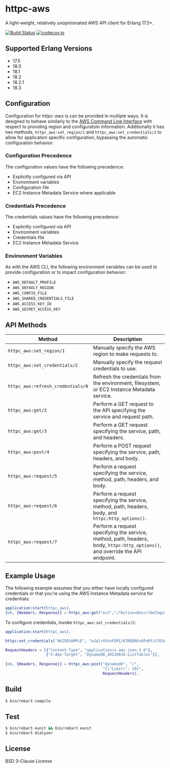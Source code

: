 # httpc-aws

A light-weight, relatively unopinionated AWS API client for Erlang 17.5+.

[![Build Status](https://travis-ci.org/gmr/httpc-aws.svg?branch=master)](https://travis-ci.org/gmr/httpc-aws)
[![codecov.io](https://codecov.io/github/gmr/httpc-aws/coverage.svg?branch=master)](https://codecov.io/github/gmr/httpc-aws?branch=master)

## Supported Erlang Versions

 - 17.5
 - 18.0
 - 18.1
 - 18.2
 - 18.2.1
 - 18.3
 
## Configuration

Configuration for *httpc-aws* is can be provided in multiple ways. It is designed
to behave similarly to the [AWS Command Line Interface](http://docs.aws.amazon.com/cli/latest/userguide/cli-chap-getting-started.html)
with respect to providing region and configuratoin information. Additionally it
has two methods, ``httpc_aws:set_region/1`` and ``httpc_aws:set_credentials/2``
to allow for application specific configuration, bypassing the automatic configuration
behavior.

### Configuration Precedence

The configuration values have the following precedence:

 - Explicitly configured via API
 - Environment variables
 - Configuration file
 - EC2 Instance Metadata Service where applicable

### Credentials Precedence

The credentials values have the following precedence:

 - Explicitly configured via API
 - Environment variables
 - Credentials file
 - EC2 Instance Metadata Service
 
### Environment Variables

As with the AWS CLI, the following environment variables can be used to provide 
configuration or to impact configuration behavior:

 - ``AWS_DEFAULT_PROFILE``
 - ``AWS_DEFAULT_REGION``
 - ``AWS_CONFIG_FILE``
 - ``AWS_SHARED_CREDENTIALS_FILE``
 - ``AWS_ACCESS_KEY_ID``
 - ``AWS_SECRET_ACCESS_KEY``
 
## API Methods
 
  Method                             | Description
 ------------------------------------|--------------------------------------------------------------------------------------------
 ``httpc_aws:set_region/1``          | Manually specify the AWS region to make requests to.
 ``httpc_aws:set_credentials/2``     | Manually specify the request credentials to use.
 ``httpc_aws:refresh_credentials/0`` | Refresh the credentials from the environment, filesystem, or EC2 Instance Metadata service.
 ``httpc_aws:get/2``                 | Perform a GET request to the API specifying the service and request path.
 ``httpc_aws:get/3``                 | Perform a GET request specifying the service, path, and headers.
 ``httpc_aws:post/4``                | Perform a POST request specifying the service, path, headers, and body.
 ``httpc_aws:request/5``             | Perform a request specifying the service, method, path, headers, and body.
 ``httpc_aws:request/6``             | Perform a request specifying the service, method, path, headers, body, and ``httpc:http_options().``
 ``httpc_aws:request/7``             | Perform a request specifying the service, method, path, headers, body,  ``httpc:http_options()``, and override the API endpoint. 
 

## Example Usage

The following example assumes that you either have locally configured credentials or that
you're using the AWS Instance Metadata service for credentials:

```erlang
application:start(httpc_aws).
{ok, {Headers, Response}} = httpc_aws:get("ec2","/?Action=DescribeTags&Version=2015-10-01").
```

To configure credentials, invoke ``httpc_aws:set_credentials/2``:

```erlang
application:start(httpc_aws).

httpc:set_credentials("AKIDEXAMPLE", "wJalrXUtnFEMI/K7MDENG+bPxRfiCYEXAMPLEKEY"),

RequestHeaders = [{"Content-Type", "application/x-amz-json-1.0"},
                  {"X-Amz-Target", "DynamoDB_20120810.ListTables"}],
                  
{ok, {Headers, Response}} = httpc_aws:post("dynamodb", "/", 
                                           "{\"Limit\": 20}",
                                           RequestHeaders).
```

## Build

```bash
$ bin/rebar3 compile
```

## Test

```bash
$ bin/rebar3 eunit && bin/rebar3 eunit
$ bin/rebar3 dialyzer
```

## License

BSD 3-Clause License

